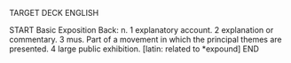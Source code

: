TARGET DECK
ENGLISH

START
Basic
Exposition
Back: n. 1 explanatory account. 2 explanation or commentary. 3 mus. Part of a movement in which the principal themes are presented. 4 large public exhibition. [latin: related to *expound]
END
